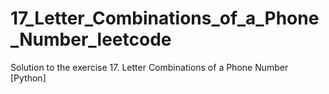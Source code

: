 # 17_Letter_Combinations_of_a_Phone_Number_leetcode
Solution to the exercise 17. Letter Combinations of a Phone Number [Python]
